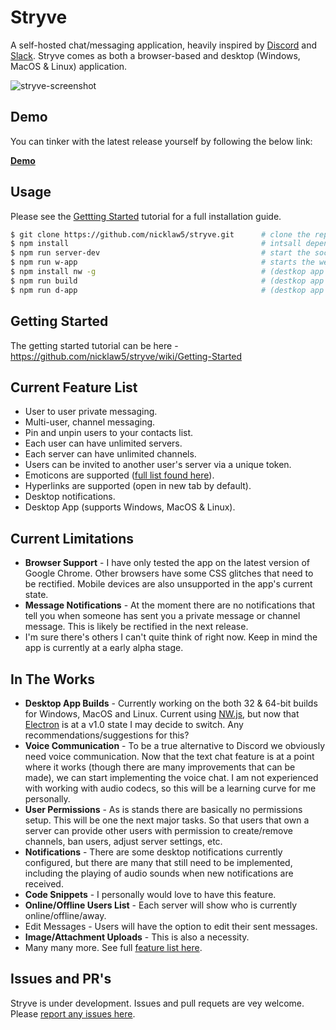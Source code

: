 # Stryve
A self-hosted chat/messaging application, heavily inspired by [Discord](https://discordapp.com/) and [Slack](https://slack.com/). Stryve comes as both a browser-based and desktop (Windows, MacOS & Linux) application.

![stryve-screenshot](http://i.imgur.com/wUCQEjq.png)

## Demo
You can tinker with the latest release yourself by following the below link:

**[Demo](http://alpha.stryve.io/)**

## Usage
Please see the [Gettting Started](https://github.com/nicklaw5/stryve/wiki/Getting-Started) tutorial for a full installation guide.
```bash
$ git clone https://github.com/nicklaw5/stryve.git      # clone the repo
$ npm install                                           # intsall dependencies
$ npm run server-dev                                    # start the socket.io server in debug mode
$ npm run w-app                                         # starts the web client on http://localhost:8080/
$ npm install nw -g                                     # (destkop app only) install node-webkit globally
$ npm run build                                         # (destkop app only) build the desktop app asset file
$ npm run d-app                                         # (destkop app only) starts the desktop app
```

## Getting Started
The getting started tutorial can be here - https://github.com/nicklaw5/stryve/wiki/Getting-Started

## Current Feature List
- User to user private messaging.
- Multi-user, channel messaging.
- Pin and unpin users to your contacts list.
- Each user can have unlimited servers.
- Each server can have unlimited channels.
- Users can be invited to another user's server via a unique token.
- Emoticons are supported ([full list found here](http://hassankhan.me/emojify.js/)).
- Hyperlinks are supported (open in new tab by default).
- Desktop notifications.
- Desktop App (supports Windows, MacOS & Linux).

## Current Limitations
- **Browser Support** - I have only tested the app on the latest version of Google Chrome. Other browsers have some CSS glitches that need to be rectified. Mobile devices are also unsupported in the app's current state.
- **Message Notifications** - At the moment there are no notifications that tell you when someone has sent you a private message or channel message. This is likely be rectified in the next release.
- I'm sure there's others I can't quite think of right now. Keep in mind the app is currently at a early alpha stage.

## In The Works
- **Desktop App Builds** - Currently working on the  both 32 & 64-bit builds for Windows, MacOS and Linux. Current using [NW.js](http://nwjs.io/), but now that [Electron](http://electron.atom.io/) is at a v1.0 state I may decide to switch. Any recommendations/suggestions for this?
- **Voice Communication** - To be a true alternative to Discord we obviously need voice communication. Now that the text chat feature is at a point where it works (though there are many improvements that can be made), we can start implementing the voice chat. I am not experienced with working with audio codecs, so this will be a learning curve for me personally.
- **User Permissions** - As is stands there are basically no permissions setup. This will be one the next major tasks. So that users that own a server can provide other users with permission to create/remove channels, ban users, adjust server settings, etc.
- **Notifications** - There are some desktop notifications currently configured, but there are many that still need to be implemented, including the playing of audio sounds when new notifications are received.
- **Code Snippets** - I personally would love to have this feature.
- **Online/Offline Users List** - Each server will show who is currently online/offline/away.
- Edit Messages - Users will have the option to edit their sent messages.
- **Image/Attachment Uploads** - This is also a necessity.
- Many many more. See full [feature list here](https://github.com/nicklaw5/stryve/issues?q=is%3Aissue+is%3Aopen+label%3A%22feature+request%22).

## Issues and PR's
Stryve is under development. Issues and pull requets are vey welcome. Please [report any issues here](https://github.com/nicklaw5/stryve//issues).
